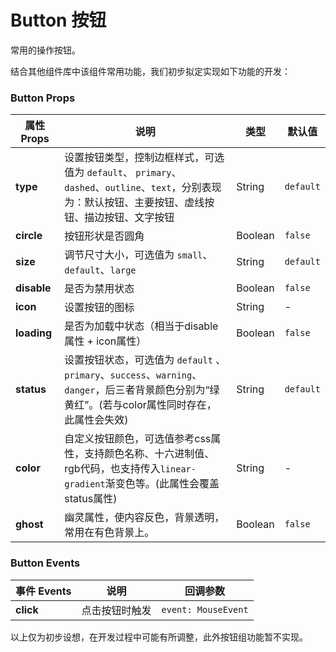 # Button 按钮

常用的操作按钮。


结合其他组件库中该组件常用功能，我们初步拟定实现如下功能的开发：

### Button Props

| 属性 Props  | 说明                                                         | 类型    | 默认值    |
| ----------- | ------------------------------------------------------------ | ------- | --------- |
| **type**    | 设置按钮类型，控制边框样式，可选值为 `default`、 `primary`、` dashed`、`outline`、`text`，分别表现为：默认按钮、主要按钮、虚线按钮、描边按钮、文字按钮 | String  | `default` |
| **circle**  | 按钮形状是否圆角                                             | Boolean | `false`   |
| **size**    | 调节尺寸大小，可选值为 `small`、`default`、`large`           | String  | `default` |
| **disable** | 是否为禁用状态                                               | Boolean | `false`   |
| **icon**    | 设置按钮的图标                                               | String  | -         |
| **loading** | 是否为加载中状态（相当于disable属性 + icon属性）             | Boolean | `false`   |
| **status**  | 设置按钮状态，可选值为 `default` 、`primary`、`success`、`warning`、`danger`，后三者背景颜色分别为“绿黄红”。(若与color属性同时存在，此属性会失效) | String  | `default` |
| **color**   | 自定义按钮颜色，可选值参考css属性，支持颜色名称、十六进制值、rgb代码，也支持传入`linear-gradient`渐变色等。(此属性会覆盖status属性) | String  | -         |
| **ghost**   | 幽灵属性，使内容反色，背景透明，常用在有色背景上。           | Boolean | `false`   |

### Button Events

| 事件 Events | 说明           | 回调参数            |
| ----------- | -------------- | ------------------- |
| **click**   | 点击按钮时触发 | `event: MouseEvent` |

以上仅为初步设想，在开发过程中可能有所调整，此外按钮组功能暂不实现。
